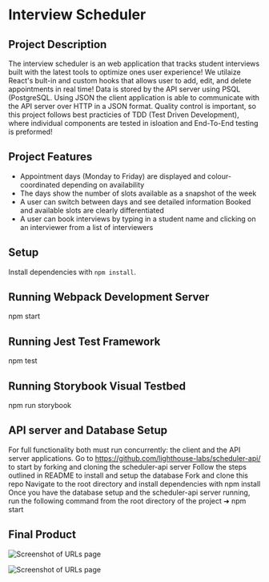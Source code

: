 # Interview Scheduler 

## Project Description
The interview scheduler is an web application that tracks student interviews built with the latest tools to optimize ones user experience! We utilaize React's bult-in and custom hooks that allows user to add, edit, and delete appointments in real time! Data is stored by the API server using PSQL (PostgreSQL. Using JSON the client application is able to communicate with the API server over HTTP in a JSON format. Quality control is important, so this project follows best practicies of TDD (Test Driven Development), where individual components are tested in isloation and End-To-End testing is preformed!

## Project Features

- Appointment days (Monday to Friday) are displayed and colour-coordinated depending on availability
- The days show the number of slots available as a snapshot of the week
- A user can switch between days and see detailed information Booked and available slots are clearly differentiated
- A user can book interviews by typing in a student name and clicking on an interviewer from a list of interviewers

## Setup

Install dependencies with `npm install`.

## Running Webpack Development Server

npm start

## Running Jest Test Framework

npm test

## Running Storybook Visual Testbed

npm run storybook

## API server and Database Setup

For full functionality both must run concurrently: the client and the API server applications. Go to https://github.com/lighthouse-labs/scheduler-api/ to start by forking and cloning the scheduler-api server Follow the steps outlined in README to install and setup the database Fork and clone this repo Navigate to the root directory and install dependencies with npm install Once you have the database setup and the scheduler-api server running, run the following command from the root directory of the project ➜ npm start



## Final Product
![Screenshot of URLs page]()

![Screenshot of URLs page]()
